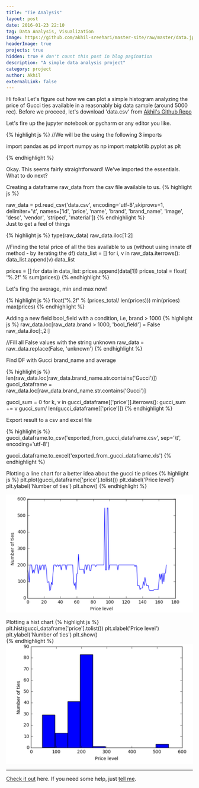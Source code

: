 ```yaml
---
title: "Tie Analysis"
layout: post
date: 2016-01-23 22:10
tag: Data Analysis, Visualization
image: https://github.com/akhil-sreehari/master-site/raw/master/data.jpg
headerImage: true
projects: true
hidden: true # don't count this post in blog pagination
description: "A simple data analysis project"
category: project
author: Akhil
externalLink: false
---
```


Hi folks! Let's figure out how we can plot a simple histogram analyzing the price of Gucci ties available in a reasonably big data sample (around 5000 rec).
Before we proceed, let's download 'data.csv' from [Akhil's Github Repo](https://github.com/akhil-sreehari/BasicDataAnalysis)

Let's fire up the jupyter notebook or pycharm or any editor you like.

{% highlight js %}
//We will be the using the following 3 imports

import pandas as pd
import numpy as np
import matplotlib.pyplot as plt

{% endhighlight %}

Okay. This seems fairly straightforward! We've imported the essentials. What to do next?

Creating a dataframe raw_data from the csv file available to us.
{% highlight js %}

raw_data = pd.read_csv('data.csv', encoding='utf-8',skiprows=1, delimiter='\t', names=['id', 'price', 'name',
                                                                           'brand', 'brand_name',
                                                                           'image', 'desc', 'vendor',
                                                                           'striped', 'material'])
{% endhighlight %}                                                                           
Just to get a feel of things

{% highlight js %}
type(raw_data)
raw_data.iloc[1:2]

//Finding the total price of all the ties available to us (without using innate df method - by iterating the df)
data_list = []
for i, v in raw_data.iterrows():
    data_list.append(v)
data_list

prices = []
for data in data_list:
    prices.append(data[1])
prices_total = float( '%.2f' % sum(prices))
{% endhighlight %}  

Let's fing the average, min and max now!

{% highlight js %}
float('%.2f' % (prices_total/ len(prices)))
min(prices)
max(prices)
{% endhighlight %}  

Adding a new field bool_field with a condition, i.e, brand > 1000
{% highlight js %}
raw_data.loc[raw_data.brand > 1000, 'bool_field'] = False
raw_data.iloc[:,2:]

//Fill all False values with the string unknown
raw_data = raw_data.replace(False, 'unknown')
{% endhighlight %}

Find DF with Gucci brand_name and average

{% highlight js %}
len(raw_data.loc[raw_data.brand_name.str.contains('Gucci')])
gucci_dataframe = raw_data.loc[raw_data.brand_name.str.contains('Gucci')]

gucci_sum = 0
for k, v in gucci_dataframe[['price']].iterrows():
    gucci_sum += v
gucci_sum/ len(gucci_dataframe[['price']])
{% endhighlight %}

Export result to a csv and excel file

{% highlight js %}
gucci_dataframe.to_csv('exported_from_gucci_dataframe.csv', sep='\t', encoding='utf-8')

gucci_dataframe.to_excel('exported_from_gucci_dataframe.xls')
{% endhighlight %}

Plotting a line chart for a better idea about the gucci tie prices
{% highlight js %}
plt.plot(gucci_dataframe['price'].tolist())
plt.xlabel('Price level')
plt.ylabel('Number of ties')
plt.show()
{% endhighlight %}

![placeholder](https://github.com/akhil-sreehari/BasicDataAnalysis/raw/master/linechart.png)

Plotting a hist chart
{% highlight js %}
plt.hist(gucci_dataframe['price'].tolist())
plt.xlabel('Price level')
plt.ylabel('Number of ties')
plt.show()   
{% endhighlight %}
![placeholder](https://github.com/akhil-sreehari/BasicDataAnalysis/raw/master/histchart.png)



---

[Check it out](https://github.com/akhil-sreehari/BasicDataAnalysis) here.
If you need some help, just [tell me](https://github.com/akhil-sreehari/BasicDataAnalysis/issues).
